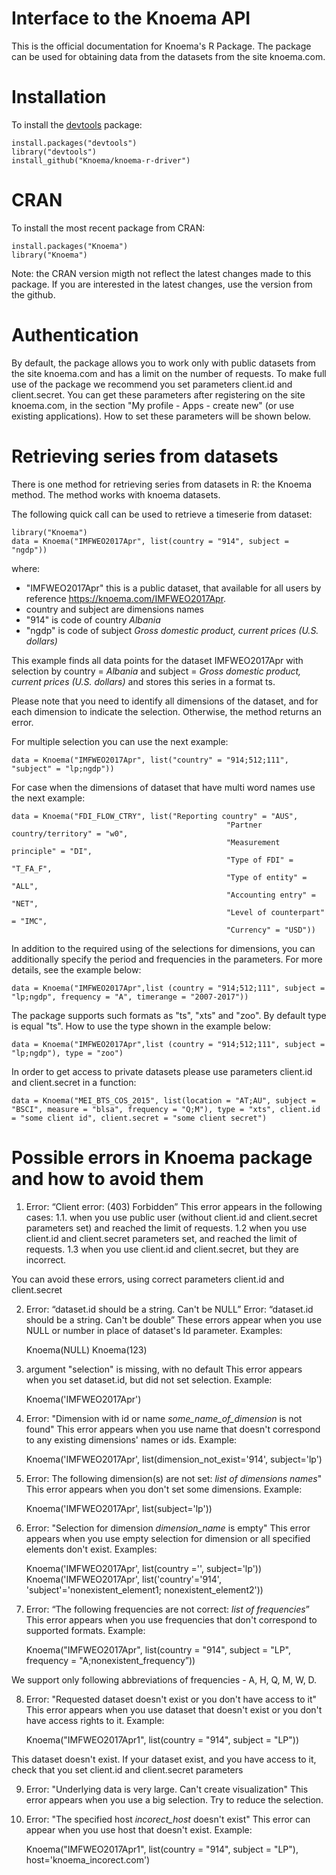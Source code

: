 Interface to the Knoema API
========

This is the official documentation for Knoema's R Package. The package can be used for obtaining data from the datasets from the site knoema.com.

# Installation

To install the [devtools](https://cran.r-project.org/package=devtools) package:

    install.packages("devtools")
    library("devtools")
    install_github("Knoema/knoema-r-driver")
    
# CRAN
To install the most recent package from CRAN:

    install.packages("Knoema")
    library("Knoema")
    
Note: the CRAN version migth not reflect the latest changes made to this package. If you are interested in the latest changes, use the version from the github.  

# Authentication
By default, the package allows you to work only with public datasets from the site knoema.com and has a limit on the number of requests.
To make full use of the package we recommend you set parameters client.id and client.secret. You can get these parameters after registering on the site knoema.com, in the section "My profile - Apps - create new" (or use existing applications).
How to set these parameters will be shown below.

# Retrieving series from datasets
There is one method for retrieving series from datasets in R: the Knoema method. The method works with knoema datasets.

The following quick call can be used to retrieve a timeserie from dataset:

    library("Knoema")
    data = Knoema("IMFWEO2017Apr", list(country = "914", subject = "ngdp"))
   
where:

* "IMFWEO2017Apr" this is a public dataset, that available for all users by reference https://knoema.com/IMFWEO2017Apr.
* country and subject are dimensions names
* "914" is code of country *Albania*
* "ngdp" is code of subject *Gross domestic product, current prices (U.S. dollars)*

This example finds all data points for the dataset IMFWEO2017Apr with selection by country = *Albania* and subject =  *Gross domestic product, current prices (U.S. dollars)* and stores this series in a format ts. 

Please note that you need to identify all dimensions of the dataset, and for each dimension to indicate the selection. Otherwise, the method returns an error.

For multiple selection you can use the next example:
  
    data = Knoema("IMFWEO2017Apr", list("country" = "914;512;111", "subject" = "lp;ngdp"))
    
For case when the dimensions of dataset that have multi word names use the next example:

    data = Knoema("FDI_FLOW_CTRY", list("Reporting country" = "AUS",
                                                    "Partner country/territory" = "w0",
                                                    "Measurement principle" = "DI",
                                                    "Type of FDI" = "T_FA_F",
                                                    "Type of entity" = "ALL",
                                                    "Accounting entry" = "NET",
                                                    "Level of counterpart" = "IMC",
                                                    "Currency" = "USD"))   

In addition to the required using of the selections for dimensions, you can additionally specify the period and frequencies in the parameters. For more details, see the example below:

    data = Knoema("IMFWEO2017Apr",list (country = "914;512;111", subject = "lp;ngdp", frequency = "A", timerange = "2007-2017"))
    
The package supports such formats as "ts", "xts" and "zoo". By default type is equal "ts". How to use the type shown in the example below:

    data = Knoema("IMFWEO2017Apr",list (country = "914;512;111", subject = "lp;ngdp"), type = "zoo") 
    
In order to get access to private datasets please use parameters client.id and client.secret in a function:

    data = Knoema("MEI_BTS_COS_2015", list(location = "AT;AU", subject = "BSCI", measure = "blsa", frequency = "Q;M"), type = "xts", client.id = "some client id", client.secret = "some client secret")

# Possible errors in Knoema package and how to avoid them
1.  Error: “Client error: (403) Forbidden”
This error appears in the following cases:
1.1. when you use public user (without client.id and client.secret parameters set) and reached the limit of requests.
1.2  when you use client.id and client.secret parameters set, and reached the limit of requests.
1.3  when you use client.id and client.secret, but they are incorrect.

You can avoid these errors, using correct parameters client.id and client.secret

2.  Error: “dataset.id should be a string. Can't be NULL”
    Error: “dataset.id should be a string. Can't be double”
These errors appear when you use NULL or number in place of dataset's Id parameter.
Examples:

    Knoema(NULL)
    Knoema(123)

3. argument "selection" is missing, with no default
This error appears when you set dataset.id, but did not set selection.
Example:

    Knoema('IMFWEO2017Apr')

4. Error: "Dimension with id or name *some_name_of_dimension* is not found"
This error appears when you use name that doesn't correspond to any existing dimensions' names or ids.
Example:

    Knoema('IMFWEO2017Apr', list(dimension_not_exist='914', subject='lp')

5.  Error:  The following dimension(s) are not set: *list of dimensions names*"
This error appears when you don't set some dimensions.
Example:

    Knoema('IMFWEO2017Apr', list(subject='lp'))

6. Error: "Selection for dimension *dimension_name* is empty"
This error appears when you use empty selection for dimension or all specified elements don't exist.
Examples:

    Knoema('IMFWEO2017Apr', list(country ='', subject='lp'))
    Knoema('IMFWEO2017Apr', list('country'='914', 'subject'='nonexistent_element1; nonexistent_element2'))

7. Error: “The following frequencies are not correct: *list of frequencies*”
This error appears when you use frequencies that don't correspond to supported formats.
Example:

    Knoema("IMFWEO2017Apr", list(country = "914", subject = "LP", frequency = "A;nonexistent_frequency”))
    
We support only following abbreviations of frequencies - A, H, Q, M, W, D.

8. Error: "Requested dataset doesn't exist or you don't have access to it"
This error appears when you use dataset that doesn't exist or you don't have access rights to it.
Example:

    Knoema("IMFWEO2017Apr1", list(country = "914", subject = "LP"))
    
This dataset doesn't exist. If your dataset exist, and you have access to it, check that you set client.id and client.secret parameters

9. Error: "Underlying data is very large. Can't create visualization"
This error appears when you use a big selection. Try to reduce the selection.

10. Error: "The specified host *incorect_host* doesn't exist"
This error can appear when you use host that doesn't exist.
Example:

     Knoema("IMFWEO2017Apr1", list(country = "914", subject = "LP"), host='knoema_incorect.com')


